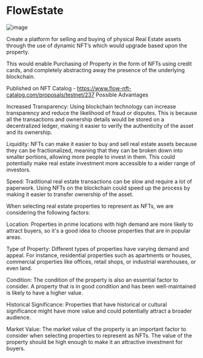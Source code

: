 # FlowEstate

![image](https://user-images.githubusercontent.com/95926324/221268137-b0d2e17e-610c-4ee6-8a9e-eebb498bd781.png)


Create a platform for selling and buying of physical Real Estate assets through the use of dynamic NFT’s which would upgrade based upon the property.

 This would enable Purchasing of Property in the form of NFTs using credit cards, and completely abstracting away the presence of the underlying blockchain.
 
 Published on NFT Catalog - https://www.flow-nft-catalog.com/proposals/testnet/237
Possible Advantages 
 
Increased Transparency: Using blockchain technology can increase transparency and reduce the likelihood of fraud or disputes. This is because all the transactions and ownership details would be stored on a decentralized ledger, making it easier to verify the authenticity of the asset and its ownership.

Liquidity: NFTs can make it easier to buy and sell real estate assets because they can be fractionalized, meaning that they can be broken down into smaller portions, allowing more people to invest in them. This could potentially make real estate investment more accessible to a wider range of investors.

Speed: Traditional real estate transactions can be slow and require a lot of paperwork. Using NFTs on the blockchain could speed up the process by making it easier to transfer ownership of the asset.

When selecting real estate properties to represent as NFTs, we are considering the following factors:

Location: Properties in prime locations with high demand are more likely to attract buyers, so it's a good idea to choose properties that are in popular areas.

Type of Property: Different types of properties have varying demand and appeal. For instance, residential properties such as apartments or houses, commercial properties like offices, retail shops, or industrial warehouses, or even land.

Condition: The condition of the property is also an essential factor to consider. A property that is in good condition and has been well-maintained is likely to have a higher value.

Historical Significance: Properties that have historical or cultural significance might have more value and could potentially attract a broader audience.

Market Value: The market value of the property is an important factor to consider when selecting properties to represent as NFTs. The value of the property should be high enough to make it an attractive investment for buyers.
